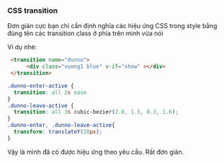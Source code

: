### CSS transition

Đơn giản cực bạn chỉ cần định nghĩa các hiệu ứng CSS trong style bằng đúng tên các transition class ở phía trên mình vừa nói

Ví dụ nhé:

```HTML
 <transition name="dunno">
      <div class="vuong1 blue" v-if="show" ></div>
 </transition>
```

```css
.dunno-enter-active {
  transition: all 2s ease
}
.dunno-leave-active {
  transition: all 3s cubic-bezier(2.0, 1.5, 0.3, 1.6);
}
.dunno-enter, .dunno-leave-active{
  transform: translateY(20px);
}
```

Vậy là mình đã có được hiệu ứng theo yêu cầu. Rất đơn giản.



